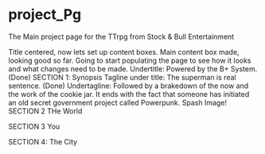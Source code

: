 # project_Pg
The Main project page for the TTrpg from Stock &amp; Bull Entertainment

Title centered, now lets set up content boxes.
Main content box made, looking good so far.
Going to start populating the page to see how it looks and what changes need to be made.
Undertitle: Powered by the B+ System. (Done)
SECTION 1: Synopsis
Tagline under title: The superman is real sentence. (Done)
Undertagline: Followed by a brakedown of the now and the work of the cookie jar. It ends with the fact that someone has initiated an old secret government project called Powerpunk.
Spash Image!
SECTION 2 THe World

SECTION 3 You

SECTION 4: The City